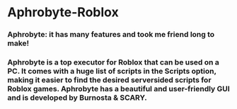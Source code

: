 # Aphrobyte-Roblox
### Aphrobyte: it has many features and took me friend long to make!
### Aphrobyte is a top executor for Roblox that can be used on a PC. It comes with a huge list of scripts in the Scripts option, making it easier to find the desired serversided scripts for Roblox games. Aphrobyte has a beautiful and user-friendly GUI and is developed by Burnosta & SCARY.

